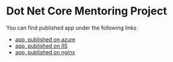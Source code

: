 # Dot Net Core Mentoring Project

You can find published app under the following links
 - [app, published on azure](https://northweird.azurewebsites.net/)
 - [app, published on IIS](https://10.6.104.70/)
 - [app, published on nginx](https://northweird.eastus.cloudapp.azure.com/)